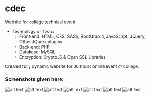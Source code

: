 # cdec
Website for collage technical event

- Technology or Tools:
  - Front-end: HTML, CSS, SASS, Bootstrap 4, JavaScript, JQuery, Other JQuery plugins
  - Back-end: PHP
  - Database: MySQL
  - Encryption: CryptoJS & Open SSL Libraries
 
 Created fully dynamic website for 36 hours online event of college.

### Screenshots given here:

![alt text](https://github.com/ParthTrambadiya/images/blob/main/home.png)
![alt text](https://github.com/ParthTrambadiya/images/blob/main/leaderborad.png)
![alt text](https://github.com/ParthTrambadiya/images/blob/main/session.png)
![alt text](https://github.com/ParthTrambadiya/images/blob/main/contact.png)
![alt text](https://github.com/ParthTrambadiya/images/blob/main/result.png)
![alt text](https://github.com/ParthTrambadiya/images/blob/main/404.png)
![alt text](https://github.com/ParthTrambadiya/images/blob/main/pre-loader.png)
